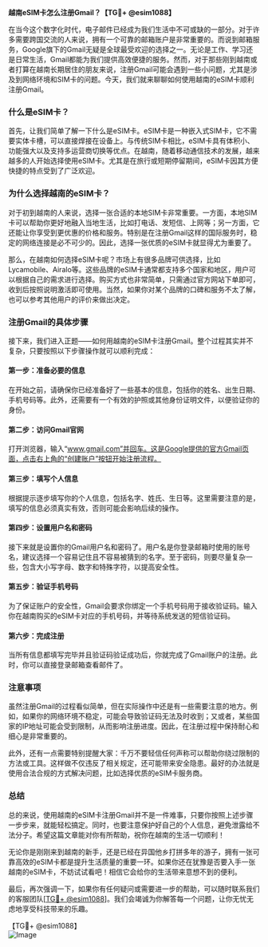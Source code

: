 **越南eSIM卡怎么注册Gmail？【TG💪+ @esim1088】**

在当今这个数字化时代，电子邮件已经成为我们生活中不可或缺的一部分。对于许多需要跨国交流的人来说，拥有一个可靠的邮箱账户是非常重要的。而说到邮箱服务，Google旗下的Gmail无疑是全球最受欢迎的选择之一。无论是工作、学习还是日常生活，Gmail都能为我们提供高效便捷的服务。然而，对于那些刚到越南或者打算在越南长期居住的朋友来说，注册Gmail可能会遇到一些小问题，尤其是涉及到网络环境和SIM卡的问题。今天，我们就来聊聊如何使用越南的eSIM卡顺利注册Gmail。

### 什么是eSIM卡？

首先，让我们简单了解一下什么是eSIM卡。eSIM卡是一种嵌入式SIM卡，它不需要实体卡槽，可以直接焊接在设备上。与传统SIM卡相比，eSIM卡具有体积小、功能强大以及支持多运营商切换等优点。在越南，随着移动通信技术的发展，越来越多的人开始选择使用eSIM卡。尤其是在旅行或短期停留期间，eSIM卡因其方便快捷的特点受到了广泛欢迎。

### 为什么选择越南的eSIM卡？

对于初到越南的人来说，选择一张合适的本地SIM卡非常重要。一方面，本地SIM卡可以帮助你更好地融入当地生活，比如打电话、发短信、上网等；另一方面，它还能让你享受到更优惠的价格和服务。特别是在注册Gmail这样的国际服务时，稳定的网络连接是必不可少的。因此，选择一张优质的eSIM卡就显得尤为重要了。

那么，在越南如何选择eSIM卡呢？市场上有很多品牌可供选择，比如Lycamobile、Airalo等。这些品牌的eSIM卡通常都支持多个国家和地区，用户可以根据自己的需求进行选择。购买方式也非常简单，只需通过官方网站下单即可，收到后按照说明激活即可使用。当然，如果你对某个品牌的口碑和服务不太了解，也可以参考其他用户的评价来做出决定。

### 注册Gmail的具体步骤

接下来，我们进入正题——如何用越南的eSIM卡注册Gmail。整个过程其实并不复杂，只要按照以下步骤操作就可以顺利完成：

#### 第一步：准备必要的信息
在开始之前，请确保你已经准备好了一些基本的信息，包括你的姓名、出生日期、手机号码等。此外，还需要有一个有效的护照或其他身份证明文件，以便验证你的身份。

#### 第二步：访问Gmail官网
打开浏览器，输入“www.gmail.com”并回车。这是Google提供的官方Gmail页面，点击右上角的“创建账户”按钮开始注册流程。

#### 第三步：填写个人信息
根据提示逐步填写你的个人信息，包括名字、姓氏、生日等。这里需要注意的是，填写的信息必须真实有效，否则可能会影响后续的操作。

#### 第四步：设置用户名和密码
接下来就是设置你的Gmail用户名和密码了。用户名是你登录邮箱时使用的账号名，建议选择一个容易记住且不容易被猜到的名字。至于密码，则要尽量复杂一些，包含大小写字母、数字和特殊字符，以提高安全性。

#### 第五步：验证手机号码
为了保证账户的安全性，Gmail会要求你绑定一个手机号码用于接收验证码。输入你在越南购买的eSIM卡对应的手机号码，并等待系统发送的短信验证码。

#### 第六步：完成注册
当所有信息都填写完毕并且验证码验证成功后，你就完成了Gmail账户的注册。此时，你可以直接登录邮箱查看邮件了。

### 注意事项

虽然注册Gmail的过程看似简单，但在实际操作中还是有一些需要注意的地方。例如，如果你的网络环境不稳定，可能会导致验证码无法及时收到；又或者，某些国家的IP地址可能会受到限制，从而影响注册进度。因此，在注册过程中保持耐心和细心是非常重要的。

此外，还有一点需要特别提醒大家：千万不要轻信任何声称可以帮助你绕过限制的方法或工具。这样做不仅违反了相关规定，还可能带来安全隐患。最好的办法就是使用合法合规的方式解决问题，比如选择优质的eSIM卡服务商。

### 总结

总的来说，使用越南的eSIM卡注册Gmail并不是一件难事，只要你按照上述步骤一步步来，就能轻松搞定。同时，也要注意保护好自己的个人信息，避免泄露给不法分子。希望这篇文章能对你有所帮助，祝你在越南的生活一切顺利！

无论你是刚刚来到越南的新手，还是已经在异国他乡打拼多年的游子，拥有一张可靠高效的eSIM卡都是提升生活质量的重要一环。如果你还在犹豫是否要入手一张越南的eSIM卡，不妨试试看吧！相信它会给你的生活带来意想不到的便利。

最后，再次强调一下，如果你有任何疑问或需要进一步的帮助，可以随时联系我们的客服团队[[TG💪+ @esim1088](https://t.me/s/esim1088)]。我们会竭诚为你解答每一个问题，让你无忧无虑地享受科技带来的乐趣。

【TG💪+ @esim1088】  
![Image](https://i.postimg.cc/4NQfJmqS/Snipaste-2025-05-13-00-14-12.png)
